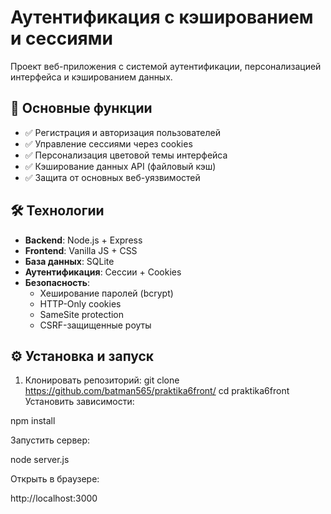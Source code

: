 # Аутентификация с кэшированием и сессиями

Проект веб-приложения с системой аутентификации, персонализацией интерфейса и кэшированием данных.

## 📌 Основные функции

- ✅ Регистрация и авторизация пользователей
- ✅ Управление сессиями через cookies
- ✅ Персонализация цветовой темы интерфейса
- ✅ Кэширование данных API (файловый кэш)
- ✅ Защита от основных веб-уязвимостей

## 🛠 Технологии

- **Backend**: Node.js + Express
- **Frontend**: Vanilla JS + CSS
- **База данных**: SQLite
- **Аутентификация**: Сессии + Cookies
- **Безопасность**: 
  - Хеширование паролей (bcrypt)
  - HTTP-Only cookies
  - SameSite protection
  - CSRF-защищенные роуты

## ⚙️ Установка и запуск

1. Клонировать репозиторий:
git clone https://github.com/batman565/praktika6front/
cd praktika6front
Установить зависимости:

npm install

Запустить сервер:

node server.js

Открыть в браузере:

http://localhost:3000
